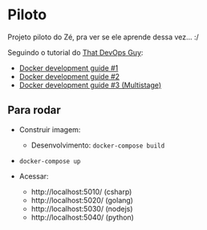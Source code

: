 # Piloto

Projeto piloto do Zé, pra ver se ele aprende dessa vez... :/

Seguindo o tutorial do [That DevOps Guy](https://www.youtube.com/channel/UCFe9-V_rN9nLqVNiI8Yof3w):

* [Docker development guide #1](https://www.youtube.com/watch?v=wyjNpxLRmLg)
* [Docker development guide #2](https://www.youtube.com/watch?v=EdmKENqnQUw)
* [Docker development guide #3 (Multistage)](https://www.youtube.com/watch?v=2lQ7WrwpZfI)

## Para rodar

* Construir imagem:
  * Desenvolvimento: `docker-compose build`

* `docker-compose up`

* Acessar:
  * http://localhost:5010/ (csharp)
  * http://localhost:5020/ (golang)
  * http://localhost:5030/ (nodejs)
  * http://localhost:5040/ (python)
